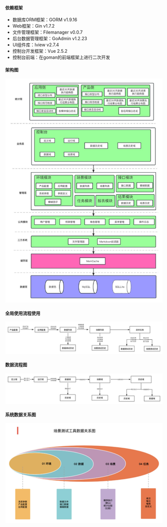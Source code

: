 #### 依赖框架
- 数据库ORM框架：GORM v1.9.16
- Web框架：Gin v1.7.2
- 文件管理框架：Filemanager v0.0.7
- 后台数据管理框架：GoAdmin  v1.2.23
- UI组件库：Iview v2.7.4
- 控制台开发框架：Vue 2.5.2
- 控制台前端：在goman的前端框架上进行二次开发

#### 架构图  
<img src="./image/arch.jpg">

#### 全局使用流程使用
<img src="./image/全局使用流程图.jpg">

#### 数据流程图  
<img src="./image/数据流程图.png">

#### 系统数据关系图  
<img src="./image/系统数据关系图.jpg">
